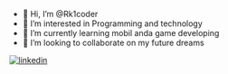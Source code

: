 - 👋 Hi, I’m @Rk1coder
- 👀 I’m interested in Programming and technology
- 🌱 I’m currently learning mobil anda game developing
- 💞️ I’m looking to collaborate on my future dreams


[![linkedin](https://img.shields.io/badge/Linkedin-000000?style=for-the-badge&logo=Linkedin&logoColor=white)](www.linkedin.com/in/rabia-kıratlı-8a29891b5
)


<!---
Rk1coder/Rk1coder is a ✨ special ✨ repository because its `README.md` (this file) appears on your GitHub profile.
You can click the Preview link to take a look at your changes.
--->
